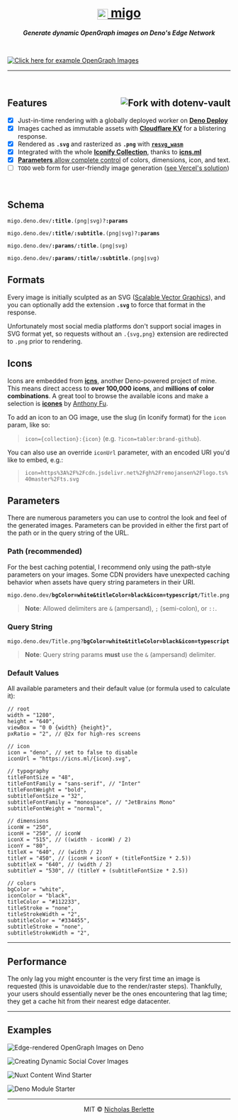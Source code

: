 <div align="center">
<h1><a href="https://migo.deno.dev" target="_blank" rel="noopener"><img src="https://icns.ml/deno.svg?stroke=black&stroke-width=0.5&color=white&stroke-linejoin=round" height="24" align="center" alt=""> migo</a><br clear="all"></h1>

_**Generate dynamic OpenGraph images on Deno's Edge Network**_

</div><br />

[![Click here for example OpenGraph Images][example-img-0]](#examples "Click here for example OpenGraph Images")

---

<br />

<h2><a href="https://vault.dotenv.org/project/vlt_4c5e0ba364799008839e560b596cf80c308e07e07f99a63a6143710ffd7ee75d/example" title="fork with dotenv-vault" target="_blank" rel="noopener"><img src="https://badge.dotenv.org/fork.svg?r=1" alt="Fork with dotenv-vault" align="right"></a>Features </h2>

- [x] Just-in-time rendering with a globally deployed worker on
      [**Deno Deploy**][deno]
- [x] Images cached as immutable assets with [**Cloudflare KV**][kv] for a
      blistering response.
- [x] Rendered as **`.svg`** and rasterized as **`.png`** with
      [**`resvg_wasm`**][resvg]
- [x] Integrated with the whole [**Iconify Collection**][iconify], thanks to
      [**icns.ml**][icns]
- [x] [**Parameters** allow complete control](#parameters) of colors,
      dimensions, icon, and text.
- [ ] `TODO` web form for user-friendly image generation
      ([see Vercel's solution][vercel])

<br />

## Schema

<pre><code>migo.deno.dev/<strong>:title</strong>.(png|svg)?<strong>:params</strong></code></pre>
<pre><code>migo.deno.dev/<strong>:title</strong>/<strong>:subtitle</strong>.(png|svg)?<strong>:params</strong></code></pre>
<pre><code>migo.deno.dev/<strong>:params</strong>/<strong>:title</strong>.(png|svg)</code></pre>
<pre><code>migo.deno.dev/<strong>:params</strong>/<strong>:title</strong>/<strong>:subtitle</strong>.(png|svg)</code></pre>

## Formats

Every image is initially sculpted as an SVG ([Scalable Vector Graphics][svg]),
and you can optionally add the extension **`.svg`** to force that format in the
response.

Unfortunately most social media platforms don't support social images in SVG
format yet, so requests without an `.{svg,png}` extension are redirected to
`.png` prior to rendering.

## Icons

Icons are embedded from [**icns**][icns], another Deno-powered project of mine.
This means direct access to **over 100,000 icons**, and **millions of color
combinations**. A great tool to browse the available icons and make a selection
is [**icones**][icones] by [Anthony Fu][antfu].

To add an icon to an OG image, use the slug (in Iconify format) for the `icon`
param, like so:

> `icon={collection}:{icon}` (e.g. `?icon=tabler:brand-github`).

You can also use an override `iconUrl` parameter, with an encoded URI you'd like
to embed, e.g.:

> `icon=https%3A%2F%2Fcdn.jsdelivr.net%2Fgh%2Fremojansen%2Flogo.ts%40master%2Fts.svg`

## Parameters

There are numerous parameters you can use to control the look and feel of the
generated images. Parameters can be provided in either the first part of the
path or in the query string of the URL.

### Path (recommended)

For the best caching potential, I recommend only using the path-style parameters
on your images. Some CDN providers have unexpected caching behavior when assets
have query string parameters in their URI.

<pre><code>migo.deno.dev/<strong>bgColor=white&titleColor=black&icon=typescript</strong>/Title.png</code></pre>

> **Note**: Allowed delimiters are `&` (ampersand), `;` (semi-colon), or `::`.

### Query String

<pre><code>migo.deno.dev/Title.png?<strong>bgColor=white&titleColor=black&icon=typescript</strong></code></pre>

> **Note**: Query string params **must** use the `&` (ampersand) delimiter.

### Default Values

All available parameters and their default value (or formula used to calculate
it):

```jsonc
// root
width = "1280", 
height = "640", 
viewBox = "0 0 {width} {height}", 
pxRatio = "2", // @2x for high-res screens

// icon
icon = "deno", // set to false to disable
iconUrl = "https://icns.ml/{icon}.svg", 

// typography
titleFontSize = "48", 
titleFontFamily = "sans-serif", // "Inter"
titleFontWeight = "bold", 
subtitleFontSize = "32", 
subtitleFontFamily = "monospace", // "JetBrains Mono"
subtitleFontWeight = "normal", 

// dimensions
iconW = "250", 
iconH = "250", // iconW
iconX = "515", // ((width - iconW) / 2)
iconY = "80", 
titleX = "640", // (width / 2)
titleY = "450", // (iconH + iconY + (titleFontSize * 2.5))
subtitleX = "640", // (width / 2)
subtitleY = "530", // (titleY + (subtitleFontSize * 2.5))

// colors
bgColor = "white", 
iconColor = "black", 
titleColor = "#112233", 
titleStroke = "none", 
titleStrokeWidth = "2", 
subtitleColor = "#334455", 
subtitleStroke = "none", 
subtitleStrokeWidth = "2",
```

---

## Performance

The only lag you might encounter is the very first time an image is requested
(this is unavoidable due to the render/raster steps). Thankfully, your users
should essentially never be the ones encountering that lag time; they get a
cache hit from their nearest edge datacenter.

---

## Examples

![Edge-rendered OpenGraph Images on Deno][example-img-1]

![Creating Dynamic Social Cover Images][example-img-2]

![Nuxt Content Wind Starter][example-img-3]

![Deno Module Starter][example-img-4]

---

<div align="center">

MIT © [Nicholas Berlette][nberlette]

</div>

[nberlette]: https://github.com/nberlette "Nicholas Berlette"
[icns]: https://icns.ml "icns - SVG as a Service"
[antfu]: https://github.com/antfu "Anthony Fu"
[icones]: https://icones.js.org "Browse every Iconify Collection with Icones"
[vercel]: https://og-image.vercel.app "Vercel's OG Image App"
[iconify]: https://iconify.design "Iconify Project Homepage"
[kv]: https://developers.cloudflare.com/workers/runtime-apis/kv "Cloudflare KV"
[svg]: https://w3.org/TR/SVG "SVG Specification from W3.org"
[resvg]: https://deno.land/x/resvg_wasm "Resvg Wasm"
[deno]: https://deno.com/deploy "Deno Deploy"
[deploy]: https://dash.deno.com/new?url=https%3a%2f%2fgithub.com%2fnberlette%2fmigo%2fraw%2fmain%2fmain.tsx "Deploy with Deno!"
[examples-splash]: https://migo.deno.dev/image.png?icon=deno&iconStrokeWidth=0.33&subtitleFontSize=48&iconColor=fff&bgColor=234&iconStroke=fff&titleColor=fff&subtitleColor=999&titleY=425&subtitleFontSize=36&title=Click%20here%20for%20example%20OG%20Images&subtitle=(or%20scroll%20down)&pxRatio=1&borderRadius=25
[example-img-0]: https://migo.deno.dev/image.png?title=migo.deno.dev&subtitle=Dynamic+OpenGraph+Images+on+Deno+Deploy&titleFontFamily=serif&titleFontSize=72&titleFontWeight=900&titleTextAnchor=left&titleX=160&titleY=110&subtitleFontSize=36&subtitleFontWeight=900&subtitleFontFamily=monospace&subtitleTextAnchor=left&subtitleX=40&subtitleY=250&pxRatio=1&width=1000&height=300&bgColor=111827&titleColor=fff&subtitleColor=ddd&icon=noto:t-rex&iconW=100&iconH=100&iconX=40&iconY=30&borderRadius=20
[example-img-1]: https://migo.deno.dev/image.png?icon=deno&iconStrokeWidth=0.33&subtitleFontSize=48&iconColor=fff&bgColor=234&iconStroke=fff&titleColor=fff&subtitleColor=papayawhip&titleY=425&subtitleFontSize=48&title=Edge-rendered%20OpenGraph%20Images&subtitle=migo.deno.dev&pxRatio=1&borderRadius=25&titleFontFamily=sans-serif
[example-img-2]: https://migo.deno.dev/image.png?icon=twitter&subtitleFontSize=48&iconColor=0cf&titleY=460&subtitleFontSize=48&title=Creating%20Dynamic%20Cover%20Images&subtitle=By%20Nicholas%20Berlette&borderRadius=25&titleFontFamily=monospace
[example-img-3]: https://migo.deno.dev/image.png?icon=nuxtdotjs&bgColor=112233&iconColor=00DC82&iconStroke=00DC82&iconStrokeWidth=0.55&titleColor=00DC82&subtitleColor=e0e0e0&iconW=300&iconY=50&titleY=460&title=Nuxt%20ContentWind%20Starter&subtitle=stackblitz.com%2fedit%2fcontent-wind&borderRadius=30&pxRatio=1
[example-img-4]: https://migo.deno.dev/image.png?title=deno911⁄+kit&subtitle=this+one+has+custom+alignment+and+size!&titleFontFamily=sans-serif&titleFontSize=80&titleFontWeight=900&titleTextAnchor=right&titleX=160&titleY=115&subtitleFontSize=36&subtitleFontWeight=900&subtitleFontFamily=monospace&subtitleTextAnchor=left&subtitleX=40&subtitleY=260&pxRatio=1&width=1000&height=300&bgColor=fff&titleColor=123&subtitleColor=456&icon=noto:sauropod&iconW=100&iconH=100&iconX=40&iconY=30&borderRadius=20
